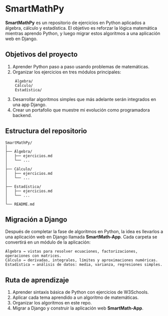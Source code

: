 # SmartMathPy

**SmartMathPy** es un repositorio de ejercicios en Python aplicados a álgebra, cálculo y estadística.
El objetivo es reforzar la lógica matemática mientras aprendo Python, y luego migrar estos algoritmos a una aplicación web en Django.

## Objetivos del proyecto

1. Aprender Python paso a paso usando problemas de matemáticas.
2. Organizar los ejercicios en tres módulos principales:
   ```
    Álgebra/
    Cálculo/
    Estadística/
   ```
3. Desarrollar algoritmos simples que más adelante serán integrados en una app Django.
4. Crear un portafolio que muestre mi evolución como programadora backend.

## Estructura del repositorio
```
SmartMathPy/
│
├── Álgebra/
│   ├── ejercicios.md
│   └── ...
│
├── Cálculo/
│   ├── ejercicios.md
│   └── ...
│
├── Estadística/
│   ├── ejercicios.md
│   └── ...
│
└── README.md  
```
## Migración a Django

Después de completar la fase de algoritmos en Python, la idea es llevarlos a una aplicación web en Django llamada **SmartMath-App**.
Cada carpeta se convertirá en un módulo de la aplicación:

    Álgebra → vistas para resolver ecuaciones, factorizaciones, operaciones con matrices.
    Cálculo → derivadas, integrales, límites y aproximaciones numéricas.
    Estadística → análisis de datos: media, varianza, regresiones simples.

## Ruta de aprendizaje

1. Aprender sintaxis básica de Python con ejercicios de W3Schools.
2. Aplicar cada tema aprendido a un algoritmo de matemáticas.
3. Organizar los algoritmos en este repo.
4. Migrar a Django y construir la aplicación web **SmartMath-App**.
